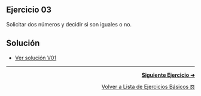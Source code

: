 ## Ejercicio 03
Solicitar dos números y decidir si son iguales o no.

## Solución
* [Ver solución V01](https://github.com/enriqueabsurdum/TIDS02/blob/master/src/ejercicios/basicos/E003/V01/EB003_V01.java)

***
<div align="right">

[**Siguiente Ejercicio ➜**](https://github.com/enriqueabsurdum/TIDS02/blob/master/src/ejercicios/basicos/E004/EB004.md)
</div>  

<div align="right">

[Volver a Lista de Ejercicios Básicos 𝌖](https://github.com/enriqueabsurdum/TIDS02/blob/master/src/ejercicios/basicos/ejercicios-basicos.md)
</div> 
